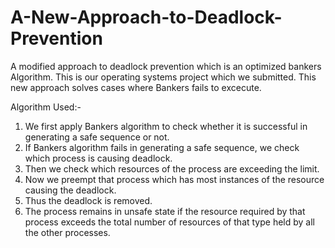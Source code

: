 # A-New-Approach-to-Deadlock-Prevention
A modified approach to deadlock prevention which is an optimized bankers Algorithm. This is our operating systems project which we submitted. This new approach solves cases where Bankers fails to excecute. 

Algorithm Used:-

  1) We first apply Bankers algorithm to check whether it
  is successful in generating a safe sequence or not.
  2) If Bankers algorithm fails in generating a safe
  sequence, we check which process is causing deadlock.
  3) Then we check which resources of the process are
  exceeding the limit.
  4) Now we preempt that process which has most
  instances of the resource causing the deadlock.
  5) Thus the deadlock is removed.
  6) The process remains in unsafe state if the resource
  required by that process exceeds the total number of
  resources of that type held by all the other processes.
